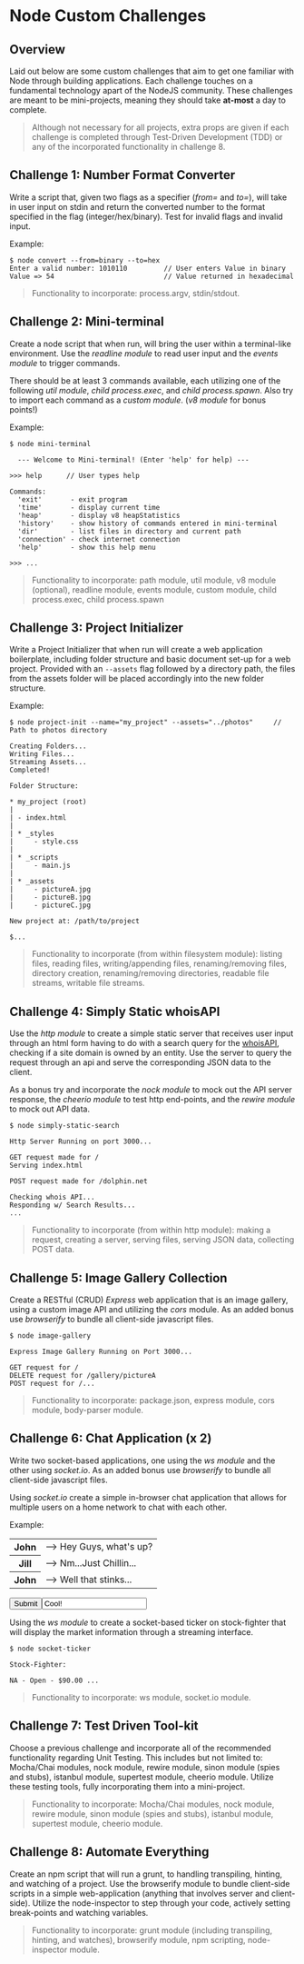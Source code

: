 # Node Custom Challenges


## Overview

Laid out below are some custom challenges that aim to get one familiar with Node through building applications. Each challenge touches on a fundamental technology apart of the NodeJS community. These challenges are meant to be mini-projects, meaning they should take **at-most** a day to complete.

> Although not necessary for all projects, extra props are given if each challenge is completed through Test-Driven Development (TDD) or any of the incorporated functionality in challenge 8.



## Challenge 1: Number Format Converter

Write a script that, given two flags as a specifier (_from=_ and _to=_), will take in user input on stdin and return the converted number to the format specified in the flag (integer/hex/binary). Test for invalid flags and invalid input.

Example:

```
$ node convert --from=binary --to=hex
Enter a valid number: 1010110         // User enters Value in binary
Value => 54                           // Value returned in hexadecimal
```

> Functionality to incorporate: process.argv, stdin/stdout.



## Challenge 2: Mini-terminal

Create a node script that when run, will bring the user within a terminal-like environment. Use the _readline module_ to read user input and the _events module_ to trigger commands.

There should be at least 3 commands available, each utilizing one of the following _util module_, _child process.exec_, and _child process.spawn_. Also try to import each command as a _custom module_. (_v8 module_ for bonus points!)

Example:

```
$ node mini-terminal

  --- Welcome to Mini-terminal! (Enter 'help' for help) ---

>>> help      // User types help

Commands:
  'exit'       - exit program
  'time'       - display current time
  'heap'       - display v8 heapStatistics
  'history'    - show history of commands entered in mini-terminal
  'dir'        - list files in directory and current path
  'connection' - check internet connection
  'help'       - show this help menu

>>> ...
```

> Functionality to incorporate: path module, util module, v8 module (optional), readline module, events module, custom module, child process.exec, child process.spawn



## Challenge 3: Project Initializer

Write a Project Initializer that when run will create a web application boilerplate, including folder structure and basic document set-up for a web project. Provided with an `--assets` flag followed by a directory path, the files from the assets folder will be placed accordingly into the new folder structure.

Example:
```
$ node project-init --name="my_project" --assets="../photos"     // Path to photos directory

Creating Folders...
Writing Files...
Streaming Assets...
Completed!

Folder Structure:

* my_project (root)
|
| - index.html
|
| * _styles
|     - style.css
|
| * _scripts
|     - main.js
|
| * _assets
|     - pictureA.jpg
|     - pictureB.jpg
|     - pictureC.jpg

New project at: /path/to/project

$...
```

> Functionality to incorporate (from within filesystem module): listing files, reading files, writing/appending files, renaming/removing files, directory creation, renaming/removing directories, readable file streams, writable file streams.



## Challenge 4: Simply Static whoisAPI

Use the _http module_ to create a simple static server that receives user input through an html form having to do with a search query for the [whoisAPI](http://whois-api.domaininformation.de/), checking if a site domain is owned by an entity. Use the server to query the request through an api and serve the corresponding JSON data to the client.

As a bonus try and incorporate the _nock module_ to mock out the API server response, the _cheerio module_ to test http end-points, and the _rewire module_ to mock out API data.

```
$ node simply-static-search

Http Server Running on port 3000...

GET request made for /
Serving index.html

POST request made for /dolphin.net

Checking whois API...
Responding w/ Search Results...
...
```

> Functionality to incorporate (from within http module): making a request, creating a server, serving files, serving JSON data, collecting POST data.



## Challenge 5: Image Gallery Collection

Create a RESTful (CRUD) _Express_ web application that is an image gallery, using a custom image API and utilizing the _cors_ module. As an added bonus use _browserify_ to bundle all client-side javascript files.

```
$ node image-gallery

Express Image Gallery Running on Port 3000...

GET request for /
DELETE request for /gallery/pictureA
POST request for /...
```

> Functionality to incorporate: package.json, express module, cors module, body-parser module.



## Challenge 6: Chat Application (x 2)

Write two socket-based applications, one using the _ws module_ and the other using _socket.io_. As an added bonus use _browserify_ to bundle all client-side javascript files.

Using _socket.io_ create a simple in-browser chat application that allows for multiple users on a home network to chat with each other.

Example:
<table style="">
  <tr>
    <th>John</th>
    <td> --&gt; Hey Guys, what's up?</td>
  </tr>
  <tr>
    <th>Jill</th>
    <td> --&gt; Nm...Just Chillin...</td>
  </tr>
  <tr>
    <th>John</th>
    <td> --&gt; Well that stinks...</td>
  </tr>
</table>
<input type="submit"><input value="Cool!">


Using the _ws module_ to create a socket-based ticker on stock-fighter that will display the market information through a streaming interface.

```
$ node socket-ticker

Stock-Fighter:

NA - Open - $90.00 ...
```

> Functionality to incorporate: ws module, socket.io module.



## Challenge 7: Test Driven Tool-kit

Choose a previous challenge and incorporate all of the recommended functionality regarding Unit Testing. This includes but not limited to: Mocha/Chai modules, nock module, rewire module, sinon module (spies and stubs), istanbul module, supertest module, cheerio module. Utilize these testing tools, fully incorporating them into a mini-project.

> Functionality to incorporate: Mocha/Chai modules, nock module, rewire module, sinon module (spies and stubs), istanbul module, supertest module, cheerio module.



## Challenge 8: Automate Everything

Create an npm script that will run a grunt, to handling transpiling, hinting, and watching of a project. Use the browserify module to bundle client-side scripts in a simple web-application (anything that involves server and client-side). Utilize the node-inspector to step through your code, actively setting break-points and watching variables.

> Functionality to incorporate: grunt module (including transpiling, hinting, and watches), browserify module, npm scripting, node-inspector module.
